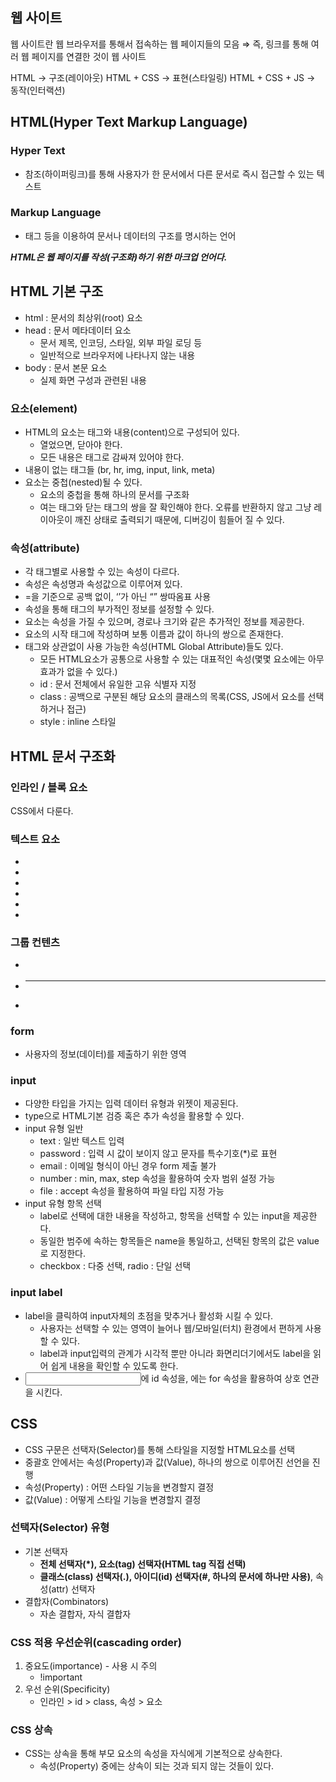 ## 웹 사이트

웹 사이트란 웹 브라우저를 통해서 접속하는 웹 페이지들의 모음 ⇒ 즉, 링크를 통해 여러 웹 페이지를 연결한 것이 웹 사이트

HTML → 구조(레이아웃)
HTML + CSS → 표현(스타일링)
HTML + CSS + JS → 동작(인터랙션)

## HTML(Hyper Text Markup Language)

### Hyper Text

- 참조(하이퍼링크)를 통해 사용자가 한 문서에서 다른 문서로 즉시 접근할 수 있는 텍스트

### Markup Language

- 태그 등을 이용하여 문서나 데이터의 구조를 명시하는 언어

***HTML은 웹 페이지를 작성(구조화)하기 위한 마크업 언어다.***

## HTML 기본 구조

- html : 문서의 최상위(root) 요소
- head : 문서 메타데이터 요소
    - 문서 제목, 인코딩, 스타일, 외부 파일 로딩 등
    - 일반적으로 브라우저에 나타나지 않는 내용
- body : 문서 본문 요소
    - 실제 화면 구성과 관련된 내용

### 요소(element)

- HTML의 요소는 태그와 내용(content)으로 구성되어 있다.
    - 열었으면, 닫아야 한다.
    - 모든 내용은 태그로 감싸져 있어야 한다.
- 내용이 없는 태그들 (br, hr, img, input, link, meta)
- 요소는 중첩(nested)될 수 있다.
    - 요소의 중첩을 통해 하나의 문서를 구조화
    - 여는 태그와 닫는 태그의 쌍을 잘 확인해야 한다. 오류를 반환하지 않고 그냥 레이아웃이 깨진 상태로 출력되기 때문에, 디버깅이 힘들어 질 수 있다.

### 속성(attribute)

- 각 태그별로 사용할 수 있는 속성이 다르다.
- 속성은 속성명과 속성값으로 이루어져 있다.
- =을 기준으로 공백 없이, ‘’가 아닌 “” 쌍따옴표 사용
- 속성을 통해 태그의 부가적인 정보를 설정할 수 있다.
- 요소는 속성을 가질 수 있으며, 경로나 크기와 같은 추가적인 정보를 제공한다.
- 요소의 시작 태그에 작성하며 보통 이름과 값이 하나의 쌍으로 존재한다.
- 태그와 상관없이 사용 가능한 속성(HTML Global Attribute)들도 있다.
    - 모든 HTML요소가 공통으로 사용할 수 있는 대표적인 속성(몇몇 요소에는 아무 효과가 없을 수 있다.)
    - id : 문서 전체에서 유일한 고유 식별자 지정
    - class : 공백으로 구분된 해당 요소의 클래스의 목록(CSS, JS에서 요소를 선택하거나 접근)
    - style : inline 스타일

## HTML 문서 구조화

### 인라인 / 블록 요소

CSS에서 다룬다.

### 텍스트 요소

- <a></a>
- <b></b>
<strong></strong>
- <i></i>
<em></em>
- <br>
- <img>
- <span></span>

### 그룹 컨텐츠

- <p></p>
- <hr>
- <div></div>

### form

- 사용자의 정보(데이터)를 제출하기 위한 영역

### input

- 다양한 타입을 가지는 입력 데이터 유형과 위젯이 제공된다.
- type으로 HTML기본 검증 혹은 추가 속성을 활용할 수 있다.
- input 유형 일반
    - text : 일반 텍스트 입력
    - password : 입력 시 값이 보이지 않고 문자를 특수기호(*)로 표현
    - email : 이메일 형식이 아닌 경우 form 제출 불가
    - number : min, max, step 속성을 활용하여 숫자 범위 설정 가능
    - file : accept 속성을 활용하여 파일 타입 지정 가능
- input 유형 항목 선택
    - label로 선택에 대한 내용을  작성하고, 항목을 선택할 수 있는 input을 제공한다.
    - 동일한 범주에 속하는 항목들은 name을 통일하고, 선택된 항목의 값은 value로 지정한다.
    - checkbox : 다중 선택, radio : 단일 선택

### input label

- label을 클릭하여 input자체의 초점을 맞추거나 활성화 시킬 수 있다.
    - 사용자는 선택할 수 있는 영역이 늘어나 웹/모바일(터치) 환경에서 편하게 사용할 수 있다.
    - label과 input입력의 관계가 시각적 뿐만 아니라 화면리더기에서도 label을 읽어 쉽게 내용을 확인할 수 있도록 한다.
- <input>에 id 속성을, <label>에는 for 속성을 활용하여 상호 연관을 시킨다.

## CSS

- CSS 구문은 선택자(Selector)를 통해 스타일을 지정할 HTML요소를 선택
- 중괄호 안에서는 속성(Property)과 값(Value), 하나의 쌍으로 이루어진 선언을 진행
- 속성(Property) : 어떤 스타일 기능을 변경할지 결정
- 값(Value) : 어떻게 스타일 기능을 변경할지 결정

### 선택자(Selector) 유형

- 기본 선택자
    - **전체 선택자(*), 요소(tag) 선택자(HTML tag 직접 선택)**
    - **클래스(class) 선택자(.), 아이디(id) 선택자(#, 하나의 문서에 하나만 사용)**, 속성(attr) 선택자
- 결합자(Combinators)
    - 자손 결합자, 자식 결합자

### CSS 적용 우선순위(cascading order)

1. 중요도(importance) - 사용 시 주의
    - !important
2. 우선 순위(Specificity)
    - 인라인 > id > class, 속성 > 요소

### CSS 상속

- CSS는 상속을 통해 부모 요소의 속성을 자식에게 기본적으로 상속한다.
    - 속성(Property) 중에는 상속이 되는 것과 되지 않는 것들이 있다.
